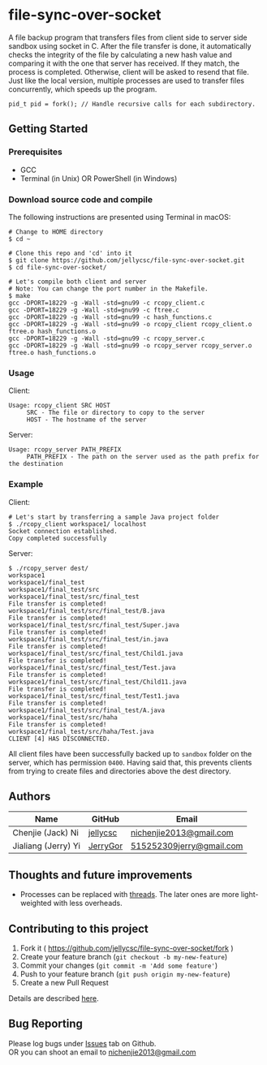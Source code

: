# file-sync-over-socket
A file backup program that transfers files from client side to server side sandbox using socket in C. After the file transfer is done, it automatically checks the integrity of the file by calculating a new hash value and comparing it with the one that server has received. If they match, the process is completed. Otherwise, client will be asked to resend that file.  
Just like the local version, multiple processes are used to transfer files concurrently, which speeds up the program.  
```
pid_t pid = fork(); // Handle recursive calls for each subdirectory.
```

## Getting Started

### Prerequisites

* GCC
* Terminal (in Unix) OR PowerShell (in Windows)

### Download source code and compile
The following instructions are presented using Terminal in macOS:
```
# Change to HOME directory
$ cd ~

# Clone this repo and 'cd' into it
$ git clone https://github.com/jellycsc/file-sync-over-socket.git
$ cd file-sync-over-socket/

# Let's compile both client and server
# Note: You can change the port number in the Makefile.
$ make
gcc -DPORT=18229 -g -Wall -std=gnu99 -c rcopy_client.c
gcc -DPORT=18229 -g -Wall -std=gnu99 -c ftree.c
gcc -DPORT=18229 -g -Wall -std=gnu99 -c hash_functions.c
gcc -DPORT=18229 -g -Wall -std=gnu99 -o rcopy_client rcopy_client.o ftree.o hash_functions.o
gcc -DPORT=18229 -g -Wall -std=gnu99 -c rcopy_server.c
gcc -DPORT=18229 -g -Wall -std=gnu99 -o rcopy_server rcopy_server.o ftree.o hash_functions.o
```

### Usage
Client:
```
Usage: rcopy_client SRC HOST
	 SRC - The file or directory to copy to the server
	 HOST - The hostname of the server
```
Server:
```
Usage: rcopy_server PATH_PREFIX
	 PATH_PREFIX - The path on the server used as the path prefix for the destination
```

### Example
Client:
```
# Let's start by transferring a sample Java project folder
$ ./rcopy_client workspace1/ localhost
Socket connection established.
Copy completed successfully
```
Server:
```
$ ./rcopy_server dest/
workspace1
workspace1/final_test
workspace1/final_test/src
workspace1/final_test/src/final_test
File transfer is completed!
workspace1/final_test/src/final_test/B.java
File transfer is completed!
workspace1/final_test/src/final_test/Super.java
File transfer is completed!
workspace1/final_test/src/final_test/in.java
File transfer is completed!
workspace1/final_test/src/final_test/Child1.java
File transfer is completed!
workspace1/final_test/src/final_test/Test.java
File transfer is completed!
workspace1/final_test/src/final_test/Child11.java
File transfer is completed!
workspace1/final_test/src/final_test/Test1.java
File transfer is completed!
workspace1/final_test/src/final_test/A.java
workspace1/final_test/src/haha
File transfer is completed!
workspace1/final_test/src/haha/Test.java
CLIENT [4] HAS DISCONNECTED.
```
All client files have been successfully backed up to `sandbox` folder on the server, which has permission `0400`. Having said that, this prevents clients from trying to create files and directories above the dest directory.

## Authors

| Name                    | GitHub                                     | Email
| ----------------------- | ------------------------------------------ | -------------------------
| Chenjie (Jack) Ni       | [jellycsc](https://github.com/jellycsc)    | nichenjie2013@gmail.com
| Jialiang (Jerry) Yi     | [JerryGor](https://github.com/JerryGor)    | 515252309jerry@gmail.com

## Thoughts and future improvements

* Processes can be replaced with [threads](http://man7.org/linux/man-pages/man7/pthreads.7.html). The later ones are more light-weighted with less overheads. 

## Contributing to this project

1. Fork it ( https://github.com/jellycsc/file-sync-over-socket/fork )
2. Create your feature branch (`git checkout -b my-new-feature`)
3. Commit your changes (`git commit -m 'Add some feature'`)
4. Push to your feature branch (`git push origin my-new-feature`)
5. Create a new Pull Request

Details are described [here](https://git-scm.com/book/en/v2/GitHub-Contributing-to-a-Project).

## Bug Reporting
Please log bugs under [Issues](https://github.com/jellycsc/file-sync-over-socket/issues) tab on Github.  
OR you can shoot an email to <nichenjie2013@gmail.com>

